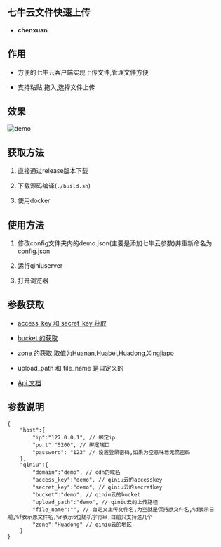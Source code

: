 ## 七牛云文件快速上传

- **chenxuan**

## 作用

- 方便的七牛云客户端实现上传文件,管理文件方便

- 支持粘贴,拖入,选择文件上传

## 效果

![demo](http://cdn.androidftp.top/test/202404429163058pasteboard.paste)

## 获取方法

1. 直接通过release版本下载

2. 下载源码编译(`./build.sh`)

3. 使用docker

## 使用方法

1. 修改config文件夹内的demo.json(主要是添加七牛云参数)并重新命名为config.json

2. 运行qiniuserver

3. 打开浏览器

## 参数获取

- [access_key 和 secret_key 获取](https://portal.qiniu.com/developer/user/key)

- [bucket 的获取](https://portal.qiniu.com/kodo/bucket)

- [zone 的获取,取值为Huanan,Huabei,Huadong,Xingjiapo](https://portal.qiniu.com/kodo/bucket)

- upload_path 和 file_name 是自定义的

- [Api 文档](https://developer.qiniu.com/kodo/sdk/go-v6)

## 参数说明
```
{
	"host":{
		"ip":"127.0.0.1", // 绑定ip
		"port":"5200", // 绑定端口
		"password": "123" // 设置登录密码,如果为空意味着无需密码
	},
	"qiniu":{
		"domain":"demo", // cdn的域名
		"access_key":"demo", // qiniu云的accesskey
		"secret_key":"demo", // qiniu云的secretkey
		"bucket":"demo", // qiniu云的bucket
		"upload_path":"demo", // qiniu云的上传路径
		"file_name":"", // 自定义上传文件名,为空就是保持原文件名,%d表示日期,%f表示原文件名,%r表示6位随机字符串,目前只支持这几个
		"zone":"Huadong" // qiniu云的地区
	}
}
```
